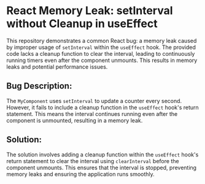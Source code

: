 # React Memory Leak: setInterval without Cleanup in useEffect

This repository demonstrates a common React bug: a memory leak caused by improper usage of `setInterval` within the `useEffect` hook.  The provided code lacks a cleanup function to clear the interval, leading to continuously running timers even after the component unmounts. This results in memory leaks and potential performance issues.

## Bug Description:
The `MyComponent` uses `setInterval` to update a counter every second. However, it fails to include a cleanup function in the `useEffect` hook's return statement.  This means the interval continues running even after the component is unmounted, resulting in a memory leak.

## Solution:
The solution involves adding a cleanup function within the `useEffect` hook's return statement to clear the interval using `clearInterval` before the component unmounts. This ensures that the interval is stopped, preventing memory leaks and ensuring the application runs smoothly.

